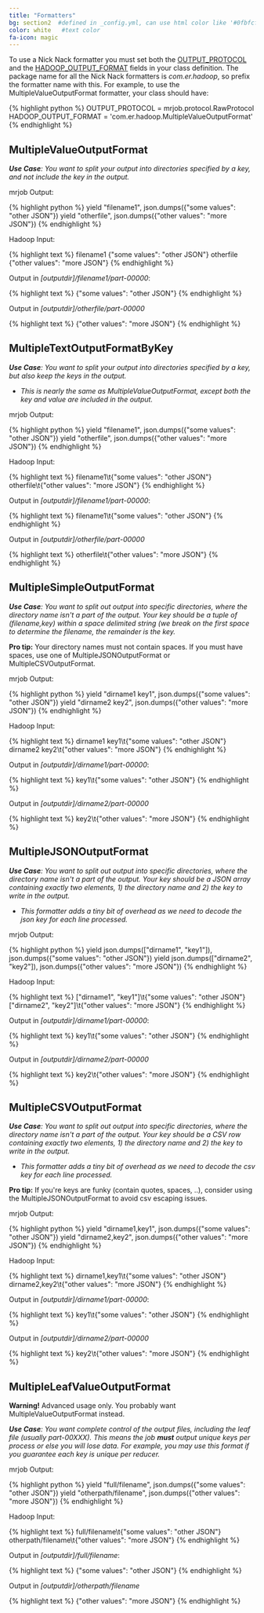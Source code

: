 ```yaml
---
title: "Formatters"
bg: section2  #defined in _config.yml, can use html color like '#0fbfcf'
color: white   #text color
fa-icon: magic
---
```


To use a Nick Nack formatter you must set both the [OUTPUT_PROTOCOL](https://pythonhosted.org/mrjob/guides/writing-mrjobs.html#job-protocols)
and the [HADOOP_OUTPUT_FORMAT](https://pythonhosted.org/mrjob/job.html#mrjob.job.MRJob.HADOOP_OUTPUT_FORMAT) fields in your class definition.
The package name for all the Nick Nack formatters is *com.er.hadoop*, so prefix the formatter
name with this.  For example, to use the MultipleValueOutputFormat formatter, your class should have:

{% highlight python %}
OUTPUT_PROTOCOL = mrjob.protocol.RawProtocol
HADOOP_OUTPUT_FORMAT = 'com.er.hadoop.MultipleValueOutputFormat'
{% endhighlight %}


## MultipleValueOutputFormat


***Use Case**: You want to split your output into directories specified by a key, and not include the key in the output.*

mrjob Output:

{% highlight python %}
yield "filename1", json.dumps({"some values": "other JSON"})
yield "otherfile", json.dumps({"other values": "more JSON"})
{% endhighlight %}

Hadoop Input:

{% highlight text %}
filename1   {"some values": "other JSON"}
otherfile   {"other values": "more JSON"}
{% endhighlight %}


Output in *[outputdir]/filename1/part-00000*:

{% highlight text %}
{"some values": "other JSON"}
{% endhighlight %}

Output in *[outputdir]/otherfile/part-00000*

{% highlight text %}
{"other values": "more JSON"}
{% endhighlight %}

<div class="spacer"></div>

## MultipleTextOutputFormatByKey

***Use Case**: You want to split your output into directories specified by a key, but also keep the keys in the output.*

* *This is nearly the same as MultipleValueOutputFormat, except both the key and value are included in the output.*

mrjob Output:

{% highlight python %}
yield "filename1", json.dumps({"some values": "other JSON"})
yield "otherfile", json.dumps({"other values": "more JSON"})
{% endhighlight %}

Hadoop Input:

{% highlight text %}
filename1\t{"some values": "other JSON"}
otherfile\t{"other values": "more JSON"}
{% endhighlight %}


Output in *[outputdir]/filename1/part-00000*:

{% highlight text %}
filename1\t{"some values": "other JSON"}
{% endhighlight %}


Output in *[outputdir]/otherfile/part-00000*

{% highlight text %}
otherfile\t{"other values": "more JSON"}
{% endhighlight %}

<div class="spacer"></div>

## MultipleSimpleOutputFormat

***Use Case**: You want to split out output into specific directories, where the directory name isn't a part of the output.
Your key should be a tuple of (filename,key) within a space delimited string (we break on the first space to determine the filename, the remainder is the key.*

<div class="alert alert-info">
  <strong>Pro tip:</strong> Your directory names must not contain spaces.  If you must have spaces, use one of MultipleJSONOutputFormat or MultipleCSVOutputFormat.
</div>

mrjob Output:

{% highlight python %}
yield "dirname1 key1", json.dumps({"some values": "other JSON"})
yield "dirname2 key2", json.dumps({"other values": "more JSON"})
{% endhighlight %}

Hadoop Input:

{% highlight text %}
dirname1 key1\t{"some values": "other JSON"}
dirname2 key2\t{"other values": "more JSON"}
{% endhighlight %}

Output in *[outputdir]/dirname1/part-00000*:

{% highlight text %}
key1\t{"some values": "other JSON"}
{% endhighlight %}

Output in *[outputdir]/dirname2/part-00000*

{% highlight text %}
key2\t{"other values": "more JSON"}
{% endhighlight %}

<div class="spacer"></div>

## MultipleJSONOutputFormat

***Use Case**: You want to split out output into specific directories, where the directory name isn't a part of the output.
Your key should be a JSON array containing exactly two elements, 1) the directory name and 2) the key to write in the output.*

* *This formatter adds a tiny bit of overhead as we need to decode the json key for each line processed.*

mrjob Output:

{% highlight python %}
yield json.dumps(["dirname1", "key1"]), json.dumps({"some values": "other JSON"})
yield json.dumps(["dirname2", "key2"]), json.dumps({"other values": "more JSON"})
{% endhighlight %}

Hadoop Input:

{% highlight text %}
["dirname1", "key1"]\t{"some values": "other JSON"}
["dirname2", "key2"]\t{"other values": "more JSON"}
{% endhighlight %}

Output in *[outputdir]/dirname1/part-00000*:

{% highlight text %}
key1\t{"some values": "other JSON"}
{% endhighlight %}

Output in *[outputdir]/dirname2/part-00000*

{% highlight text %}
key2\t{"other values": "more JSON"}
{% endhighlight %}

<div class="spacer"></div>

## MultipleCSVOutputFormat

***Use Case**: You want to split out output into specific directories, where the directory name isn't a part of the output.
Your key should be a CSV row containing exactly two elements, 1) the directory name and 2) the key to write in the output.*

* *This formatter adds a tiny bit of overhead as we need to decode the csv key for each line processed.*

<div class="alert alert-info">
  <strong>Pro tip:</strong> If you're keys are funky (contain quotes, spaces, ..), consider using the MultipleJSONOutputFormat
  to avoid csv escaping issues.
</div>

mrjob Output:

{% highlight python %}
yield "dirname1,key1", json.dumps({"some values": "other JSON"})
yield "dirname2,key2", json.dumps({"other values": "more JSON"})
{% endhighlight %}

Hadoop Input:

{% highlight text %}
dirname1,key1\t{"some values": "other JSON"}
dirname2,key2\t{"other values": "more JSON"}
{% endhighlight %}

Output in *[outputdir]/dirname1/part-00000*:

{% highlight text %}
key1\t{"some values": "other JSON"}
{% endhighlight %}

Output in *[outputdir]/dirname2/part-00000*

{% highlight text %}
key2\t{"other values": "more JSON"}
{% endhighlight %}

<div class="spacer"></div>

## MultipleLeafValueOutputFormat

<div class="alert alert-warning">
  <strong>Warning!</strong> Advanced usage only. You probably want MultipleValueOutputFormat instead.
</div>

***Use Case**:  You want complete control of the output files, including the leaf file (usually part-00XXX).
This means the job **must** output unique keys per process or else you will lose data. For example, you may use this
format if you guarantee each key is unique per reducer.*

mrjob Output:

{% highlight python %}
yield "full/filename", json.dumps({"some values": "other JSON"})
yield "otherpath/filename", json.dumps({"other values": "more JSON"})
{% endhighlight %}

Hadoop Input:

{% highlight text %}
full/filename\t{"some values": "other JSON"}
otherpath/filename\t{"other values": "more JSON"}
{% endhighlight %}

Output in *[outputdir]/full/filename*:

{% highlight text %}
{"some values": "other JSON"}
{% endhighlight %}

Output in *[outputdir]/otherpath/filename*

{% highlight text %}
{"other values": "more JSON"}
{% endhighlight %}